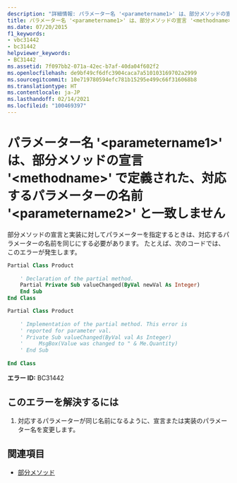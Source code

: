 ```yaml
---
description: "詳細情報: パラメーター名 '<parametername1>' は、部分メソッドの宣言 '<methodname>' で定義された、対応するパラメーターの名前 '<parametername2>' と一致しません"
title: パラメーター名 '<parametername1>' は、部分メソッドの宣言 '<methodname>' で定義された、対応するパラメーターの名前 '<parametername2>' と一致しません
ms.date: 07/20/2015
f1_keywords:
- vbc31442
- bc31442
helpviewer_keywords:
- BC31442
ms.assetid: 7f097bb2-071a-42ec-b7af-40da04f602f2
ms.openlocfilehash: de9bf49cf6dfc3904caca7a510103169702a2999
ms.sourcegitcommit: 10e719780594efc781b15295e499c66f316068b8
ms.translationtype: HT
ms.contentlocale: ja-JP
ms.lasthandoff: 02/14/2021
ms.locfileid: "100469397"
---
```

# <a name="parameter-name-parametername1-does-not-match-the-name-of-the-corresponding-parameter-parametername2-defined-on-the-partial-method-declaration-methodname"></a>パラメーター名 '\<parametername1>' は、部分メソッドの宣言 '\<methodname>' で定義された、対応するパラメーターの名前 '\<parametername2>' と一致しません

部分メソッドの宣言と実装に対してパラメーターを指定するときは、対応するパラメーターの名前を同じにする必要があります。 たとえば、次のコードでは、このエラーが発生します。  
  
```vb  
Partial Class Product  
  
    ' Declaration of the partial method.  
    Partial Private Sub valueChanged(ByVal newVal As Integer)  
    End Sub  
End Class  
```  
  
```vb  
Partial Class Product  
  
    ' Implementation of the partial method. This error is  
    ' reported for parameter val.  
    ' Private Sub valueChanged(ByVal val As Integer)  
    '     MsgBox(Value was changed to " & Me.Quantity)  
    ' End Sub  
  
End Class  
```  
  
 **エラー ID:** BC31442  
  
## <a name="to-correct-this-error"></a>このエラーを解決するには  
  
1. 対応するパラメーターが同じ名前になるように、宣言または実装のパラメーター名を変更します。  
  
## <a name="see-also"></a>関連項目

- [部分メソッド](../programming-guide/language-features/procedures/partial-methods.md)
